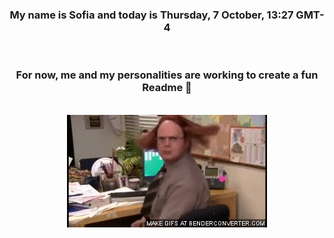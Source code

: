 


<div align="center">
<h3 >My name is Sofia and today is Thursday, 7 October, 13:27 GMT-4</h3><br>
<h3 >For now, me and my personalities are working to create a fun Readme 👋
</h3><br>
<img src='img/dwight.gif' alt='working...'/>
</div>
